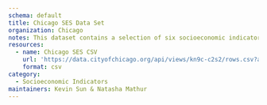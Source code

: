 ```yaml
---
schema: default
title: Chicago SES Data Set
organization: Chicago
notes: This dataset contains a selection of six socioeconomic indicators of public health significance and a “hardship index,” by Chicago community area, for the years 2008 – 2012. The indicators are the percent of occupied housing units with more than one person per room (i.e., crowded housing); the percent of households living below the federal poverty level; the percent of persons in the labor force over the age of 16 years that are unemployed; the percent of persons over the age of 25 years without a high school diploma; the percent of the population under 18 or over 64 years of age (i.e., dependency); and per capita income. Indicators for Chicago as a whole are provided in the final row of the table. 
resources:
  - name: Chicago SES CSV
    url: 'https://data.cityofchicago.org/api/views/kn9c-c2s2/rows.csv?accessType=DOWNLOAD'
    format: csv
category:
  - Socioeconomic Indicators
maintainers: Kevin Sun & Natasha Mathur
---
```

